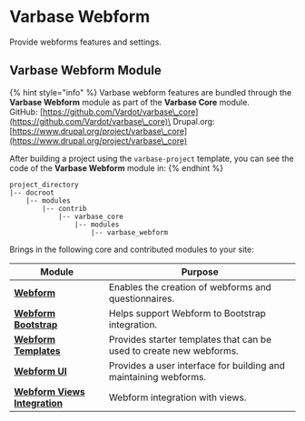 # Varbase Webform

Provide webforms features and settings.

## Varbase Webform Module <a href="#varbase-tour-module" id="varbase-tour-module"></a>

{% hint style="info" %}
Varbase webform features are bundled through the **Varbase Webform** module as part of the **Varbase Core** module.\
GitHub: [https://github.com/Vardot/varbase\_core](https://github.com/Vardot/varbase\_core)\
Drupal.org: [https://www.drupal.org/project/varbase\_core](https://www.drupal.org/project/varbase\_core)

After building a project using the `varbase-project` template, you can see the code of the **Varbase Webform** module in:
{% endhint %}

```
project_directory
|-- docroot
    |-- modules
        |-- contrib
            |-- varbase_core
                |-- modules
                    |-- varbase_webform
```

Brings in the following core and contributed modules to your site:

| Module                                                                         | Purpose                                                             |
| ------------------------------------------------------------------------------ | ------------------------------------------------------------------- |
| [**Webform**](https://www.drupal.org/project/webform)                          | Enables the creation of webforms and questionnaires.                |
| [**Webform Bootstrap**](https://www.drupal.org/project/webform)                | Helps support Webform to Bootstrap integration.                     |
| [**Webform Templates**](https://www.drupal.org/project/webform)                | Provides starter templates that can be used to create new webforms. |
| [**Webform UI**](https://www.drupal.org/project/webform)                       | Provides a user interface for building and maintaining webforms.    |
| [**Webform Views Integration**](https://www.drupal.org/project/webform\_views) | Webform integration with views.                                     |
